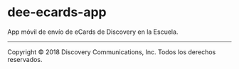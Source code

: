 # dee-ecards-app
App móvil de envío de eCards de Discovery en la Escuela.

---
Copyright &copy; 2018 Discovery Communications, Inc. Todos los derechos reservados.
